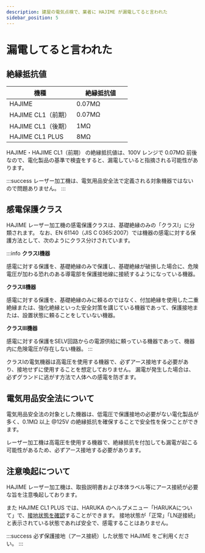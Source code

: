 ```yaml
---
description: 建屋の電気点検で、業者に HAJIME が漏電してると言われた
sidebar_position: 5
---
```


# 漏電してると言われた

## 絶縁抵抗値

| 機種              | 絶縁抵抗値      |
| --------------- | ---------- |
| HAJIME          | 0.07MΩ　　　　 |
| HAJIME CL1（前期）  | 0.07MΩ     |
| HAJIME CL1（後期）  | 1MΩ        |
| HAJIME CL1 PLUS | 8MΩ        |

HAJIME・HAJIME CL1（前期） の絶縁抵抗値は、100V レンジで 0.07MΩ 前後なので、電化製品の基準で検査をすると、漏電していると指摘される可能性があります。

:::success
レーザー加工機は、電気用品安全法で定義される対象機器ではないので問題ありません。
:::

## 感電保護クラス

HAJIME レーザー加工機の感電保護クラスは、基礎絶縁のみの「クラスⅠ」に分類されます。 なお、EN 61140（JIS C 0365:2007）では機器の感電に対する保護方法として、次のようにクラス分けされています。

:::info
**クラスⅠ機器**

感電に対する保護を、基礎絶縁のみで保護し、基礎絶縁が破損した場合に、危険電圧が加わる恐れのある導電部を保護接地線に接続するようになっている機器。

**クラスⅡ機器**

感電に対する保護を、基礎絶縁のみに頼るのではなく、付加絶縁を使用した二重絶縁または、強化絶縁といった安全対策を講じている機器であって、保護接地または、設置状態に頼ることをしていない機器。

**クラスⅢ機器**

感電に対する保護をSELV回路からの電源供給に頼っている機器であって、機器内に危険電圧が存在しない機器。
:::

クラスⅠの電気機器は高電圧を使用する機器で、必ずアース接地する必要があり、接地せずに使用することを想定しておりません。 漏電が発生した場合は、必ずグランドに逃がす方法で人体への感電を防ぎます。

## 電気用品安全法について

電気用品安全法の対象とした機器は、低電圧で保護接地の必要がない電化製品が多く、0.1MΩ 以上 @125V の絶縁抵抗を確保することで安全性を保つことができます。

レーザー加工機は高電圧を使用する機器で、絶縁抵抗を付加しても漏電が起こる可能性があるため、必ずアース接地する必要があります。

## 注意喚起について

HAJIME レーザー加工機は、取扱説明書および本体ラベル等にアース接続が必要な旨を注意喚起しております。

また HAJIME CL1 PLUS では、HARUKA のヘルプメニュー「HARUKAについて」で、[接地状態を確認](/docs/basic/suno)することができます。 接地状態が「正常」「LN逆接続」と表示されている状態であれば安全で、感電することはありません。

:::success
必ず保護接地（アース接続）した状態で HAJIME をご利用ください。
:::
